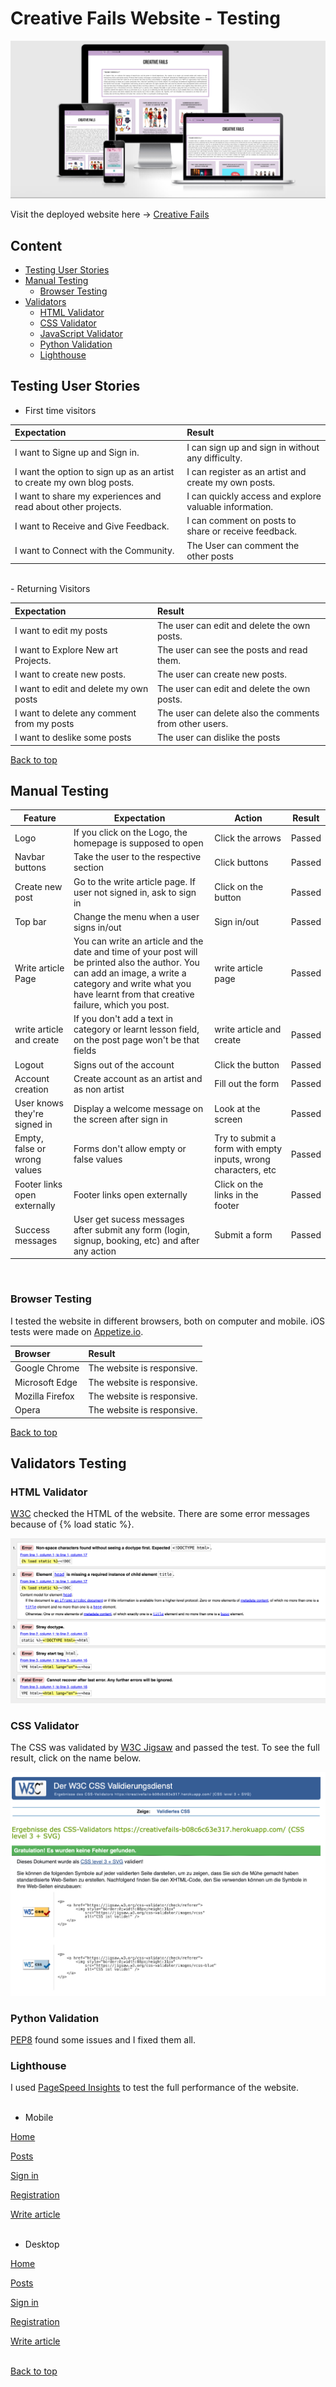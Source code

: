 # Creative Fails Website - Testing

![Creative Fails](documentation/images/Am-I-Resposive.png)

Visit the deployed website here → [Creative Fails](https://creativefails-b08c6c63e317.herokuapp.com/)

## Content

- [Testing User Stories](#testing-user-stories)
- [Manual Testing](#manual-testing)
  - [Browser Testing](#browser-testing)
- [Validators](#manual-testing)
  - [HTML Validator](#html-validator)
  - [CSS Validator](#css-validator)
  - [JavaScript Validator](#javascript-validator)
  - [Python Validation](#python-validation)
  - [Lighthouse](#lighthouse)

## Testing User Stories

- First time visitors

| Expectation                                              | Result                                                                                                                                        |
| :------------------------------------------------------- | :-------------------------------------------------------------------------------------------------------------------------------------------- |
I want to Signe up and Sign in. | I can sign up and sign in without any difficulty.
I want the option to sign up as an artist to create my own blog posts.                       | I can register as an artist and create my own posts.     
I want to share my experiences and read about other projects.                                    |  I can quickly access and explore valuable information. |
|I want to Receive and Give Feedback.                                        | I can comment on posts to share or receive feedback.   | I want responsiveness from my website.                   | 	I experience full responsiveness, ensuring a seamless experience on all  devices.              |
|I want to Connect with the Community.          | The User can comment the other posts 
<br>
- Returning Visitors

| Expectation                                          | Result                                                                                  |
| :--------------------------------------------------- | :-------------------------------------------------------------------------------------- |
| I want to edit my posts | The user can edit and delete the own posts.
| I want to Explore New art Projects.                | The user can see the posts and read them.              |
| I want to create new posts.                  | The user can create new posts.                     
I want to edit and delete my own posts | The user can edit and delete the own posts.
I want to delete any comment from my posts | The user can delete also the comments from other users. | 
I want to deslike some posts            | The user can dislike the posts  


[Back to top](#content)

## Manual Testing

| Feature                                                                     | Expectation                                                                   | Action                                                        | Result |
| --------------------------------------------------------------------------- | ----------------------------------------------------------------------------- | ------------------------------------------------------------- | ------ |
| Logo                                                                   | If you click on the Logo, the homepage is supposed to open     | Click the arrows                                              | Passed |
| Navbar buttons                                                              | Take the user to the respective section                                       | Click buttons                                                 | Passed |
| Create new post                                                           | Go to the write article page. If user not signed in, ask to sign in                 | Click on the button                                           | Passed |
| Top bar                                                                     | Change the menu when a user signs in/out                                      | Sign in/out                                                   | Passed |
| Write article Page                                                               | You can write an  article and the date and time of your post will be printed also the author. You can add an image, a write a category and write what you have learnt from that creative failure, which you post.                                                 |write article page                                         | Passed | 
| write article and create                        |If you don't add a text in category or learnt lesson field, on the post page won't be that fields  | write article and create |Passed
Logout                                                                      | Signs out of the account                                                      | Click the button                                              | Passed |
| Account creation                                                            | Create account as an artist and as non artist                                                               | Fill out the form                                             | Passed |
| User knows they're signed in                                                | Display a welcome message  on the screen after sign in                                 | Look at the screen                                            | Passed |
| Empty, false or wrong values                                                | Forms don't allow empty or false values                                       | Try to submit a form with empty inputs, wrong characters, etc | Passed |
| Footer links open externally                                                | Footer links open externally                                                  | Click on the links in the footer                              | Passed |
| Success messages                                                             | User get sucess messages after submit any form (login, signup, booking, etc) and after any action| Submit a form                                                 | Passed |


<br>

### Browser Testing

I tested the website in different browsers, both on computer and mobile. iOS tests were made on [Appetize.io](https://appetize.io/).

| Browser         | Result                     |
| :-------------- | :------------------------- |
| Google Chrome   | The website is responsive. |
| Microsoft Edge  | The website is responsive. |
| Mozilla Firefox | The website is responsive. |
| Opera           | The website is responsive. |

[Back to top](#content)

## Validators Testing

### HTML Validator

[W3C](https://validator.w3.org/) checked the HTML of the website. There are some error messages because of {% load static %}.

![HTML Validation](documentation/images/html_validator.png)

### CSS Validator

The CSS was validated by [W3C Jigsaw](https://jigsaw.w3.org/css-validator/) and passed the test. To see the full result, click on the name below.

![CSS Validation](documentation/images/css_validation.png)


### Python Validation

[PEP8](https://pep8ci.herokuapp.com/) found some issues and I fixed them all.

### Lighthouse

I used [PageSpeed Insights](https://pagespeed.web.dev/) to test the full performance of the website.<br><br>

- Mobile

[Home](documentation/images/home_m.png)<br>

[Posts](documentation/images/posts_m.png)<br>

[Sign in](documentation/images/signin_m.png)<br>

[Registration](documentation/images/registration_m.png)<br>

[Write article](documentation/images/write_article_m.png)<br><br>

- Desktop

[Home](documentation/images/home_d.png)<br>

[Posts](documentation/images/posts_d.png)<br>

[Sign in](documentation/images/signin_d.png)<br>

[Registration](documentation/images/registration_d.png)<br>

[Write article](documentation/images/write_article_d.png)<br><br>

[Back to top](#content)